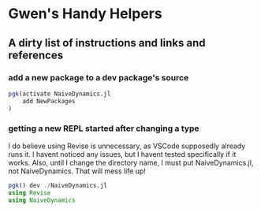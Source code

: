 # Gwen's Handy Helpers
## A dirty list of instructions and links and references

### add a new package to a dev package's source
```julia
pgk(activate NaiveDynamics.jl
    add NewPackages
)
```
### getting a new REPL started after changing a type
I do believe using Revise is unnecessary, as VSCode supposedly already runs it. I havent noticed any issues, but I havent tested specifically if it works. Also, until I change the directory name, I must put NaiveDynamics.jl, not NaiveDynamics. That will mess life up!
```julia
pgk() dev ./NaiveDynamics.jl
using Revise
using NaiveDynamics
```